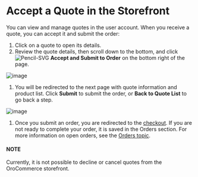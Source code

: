 <a id="frontstore-guide-quotes-accept"></a>

# Accept a Quote in the Storefront

You can view and manage quotes in the user account. When you receive a quote, you can accept it and submit the order:

1. Click on a quote to open its details.
2. Review the quote details, then scroll down to the bottom, and click ![Pencil-SVG](_themes/sphinx_rtd_theme/static/svg-icons/pencil.svg) **Accept and Submit to Order** on the bottom right of the page.

![image](user/img/storefront/quotes/AccepQuoteNew.png)
1. You will be redirected to the next page with quote information and product list. Click **Submit** to submit the order, or **Back to Quote List** to go back a step.

![image](user/img/storefront/quotes/SubmitQuoteNew.png)
1. Once you submit an order, you are redirected to the [checkout](../checkout/index.md#frontstore-guide-orders-checkout). If you are not ready to complete your order, it is saved in the Orders section. For more information on open orders, see the [Orders topic](../orders/index.md#frontstore-guide-orders).

#### NOTE
Currently, it is not possible to decline or cancel quotes from the OroCommerce storefront.

<!-- A -->
<!-- B -->
<!-- C -->
<!-- D -->
<!-- E -->
<!-- F -->
<!-- G -->
<!-- H -->
<!-- I -->
<!-- L -->
<!-- M -->
<!-- P -->
<!-- R -->
<!-- S -->
<!-- T -->
<!-- U -->
<!-- Z -->
